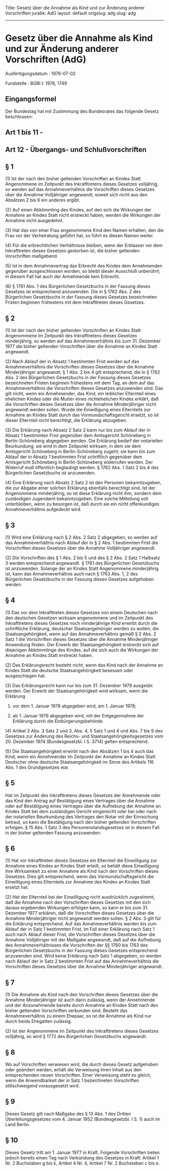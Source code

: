 Title: Gesetz über die Annahme als Kind und zur Änderung anderer Vorschriften
jurabk: AdG
layout: default
origslug: adg
slug: adg

---

# Gesetz über die Annahme als Kind und zur Änderung anderer Vorschriften (AdG)

Ausfertigungsdatum
:   1976-07-02

Fundstelle
:   BGBl I: 1976, 1749



## Eingangsformel

Der Bundestag hat mit Zustimmung des Bundesrates das folgende Gesetz
beschlossen:


## Art 1 bis 11 -



## Art 12 - Übergangs- und Schlußvorschriften



## § 1

(1) Ist der nach den bisher geltenden Vorschriften an Kindes Statt
Angenommene im Zeitpunkt des Inkrafttretens dieses Gesetzes
volljährig, so werden auf das Annahmeverhältnis die Vorschriften
dieses Gesetzes über die Annahme Volljähriger angewandt, soweit sich
nicht aus den Absätzen 2 bis 6 ein anderes ergibt.

(2) Auf einen Abkömmling des Kindes, auf den sich die Wirkungen der
Annahme an Kindes Statt nicht erstreckt haben, werden die Wirkungen
der Annahme nicht ausgedehnt.

(3) Hat das von einer Frau angenommene Kind den Namen erhalten, den
die Frau vor der Verheiratung geführt hat, so führt es diesen Namen
weiter.

(4) Für die erbrechtlichen Verhältnisse bleiben, wenn der Erblasser
vor dem Inkrafttreten dieses Gesetzes gestorben ist, die bisher
geltenden Vorschriften maßgebend.

(5) Ist in dem Annahmevertrag das Erbrecht des Kindes dem Annehmenden
gegenüber ausgeschlossen worden, so bleibt dieser Ausschluß unberührt;
in diesem Fall hat auch der Annehmende kein Erbrecht.

(6) § 1761 Abs. 1 des Bürgerlichen Gesetzbuchs in der Fassung dieses
Gesetzes ist entsprechend anzuwenden. Die in § 1762 Abs. 2 des
Bürgerlichen Gesetzbuchs in der Fassung dieses Gesetzes bezeichneten
Fristen beginnen frühestens mit dem Inkrafttreten dieses Gesetzes.


## § 2

(1) Ist der nach den bisher geltenden Vorschriften an Kindes Statt
Angenommene im Zeitpunkt des Inkrafttretens dieses Gesetzes
minderjährig, so werden auf das Annahmeverhältnis bis zum 31. Dezember
1977 die bisher geltenden Vorschriften über die Annahme an Kindes
Statt angewandt.

(2) Nach Ablauf der in Absatz 1 bestimmten Frist werden auf das
Annahmeverhältnis die Vorschriften dieses Gesetzes über die Annahme
Minderjähriger angewandt; § 1 Abs. 2 bis 4 gilt entsprechend; die in §
1762 Abs. 2 des Bürgerlichen Gesetzbuchs in der Fassung dieses
Gesetzes bezeichneten Fristen beginnen frühestens mit dem Tag, an dem
auf das Annahmeverhältnis die Vorschriften dieses Gesetzes anzuwenden
sind. Das gilt nicht, wenn ein Annehmender, das Kind, ein leiblicher
Elternteil eines ehelichen Kindes oder die Mutter eines nichtehelichen
Kindes erklärt, daß die Vorschriften dieses Gesetzes über die Annahme
Minderjähriger nicht angewandt werden sollen. Wurde die Einwilligung
eines Elternteils zur Annahme an Kindes Statt durch das
Vormundschaftsgericht ersetzt, so ist dieser Elternteil nicht
berechtigt, die Erklärung abzugeben.

(3) Die Erklärung nach Absatz 2 Satz 2 kann nur bis zum Ablauf der in
Absatz 1 bestimmten Frist gegenüber dem Amtsgericht Schöneberg in
Berlin-Schöneberg abgegeben werden. Die Erklärung bedarf der
notariellen Beurkundung; sie wird in dem Zeitpunkt wirksam, in dem sie
dem Amtsgericht Schöneberg in Berlin-Schöneberg zugeht; sie kann bis
zum Ablauf der in Absatz 1 bestimmten Frist schriftlich gegenüber dem
Amtsgericht Schöneberg in Berlin-Schöneberg widerrufen werden. Der
Widerruf muß öffentlich beglaubigt werden. § 1762 Abs. 1 Satz 2 bis 4
des Bürgerlichen Gesetzbuchs ist anzuwenden.

(4) Eine Erklärung nach Absatz 2 Satz 2 ist den Personen
bekanntzugeben, die zur Abgabe einer solchen Erklärung ebenfalls
berechtigt sind. Ist der Angenommene minderjährig, so ist diese
Erklärung nicht ihm, sondern dem zuständigen Jugendamt bekanntzugeben.
Eine solche Mitteilung soll unterbleiben, wenn zu besorgen ist, daß
durch sie ein nicht offenkundiges Annahmeverhältnis aufgedeckt wird.


## § 3

(1) Wird eine Erklärung nach § 2 Abs. 2 Satz 2 abgegeben, so werden
auf das Annahmeverhältnis nach Ablauf der in § 2 Abs. 1 bestimmten
Frist die Vorschriften dieses Gesetzes über die Annahme Volljähriger
angewandt.

(2) Die Vorschriften des § 1 Abs. 2 bis 5 und des § 2 Abs. 2 Satz 1
Halbsatz 3 werden entsprechend angewandt. § 1761 des Bürgerlichen
Gesetzbuchs ist anzuwenden. Solange der an Kindes Statt Angenommene
minderjährig ist, kann das Annahmeverhältnis auch nach § 1763 Abs. 1,
2 des Bürgerlichen Gesetzbuchs in der Fassung dieses Gesetzes
aufgehoben werden.


## § 4

(1) Das vor dem Inkrafttreten dieses Gesetzes von einem Deutschen nach
den deutschen Gesetzen wirksam angenommene und im Zeitpunkt des
Inkrafttretens dieses Gesetzes noch minderjährige Kind erwirbt durch
die schriftliche Erklärung, deutscher Staatsangehöriger werden zu
wollen, die Staatsangehörigkeit, wenn auf das Annahmeverhältnis gemäß
§ 2 Abs. 2 Satz 1 die Vorschriften dieses Gesetzes über die Annahme
Minderjähriger Anwendung finden. Der Erwerb der Staatsangehörigkeit
erstreckt sich auf diejenigen Abkömmlinge des Kindes, auf die sich
auch die Wirkungen der Annahme an Kindes Statt erstreckt haben.

(2) Das Erklärungsrecht besteht nicht, wenn das Kind nach der Annahme
an Kindes Statt die deutsche Staatsangehörigkeit besessen oder
ausgeschlagen hat.

(3) Das Erklärungsrecht kann nur bis zum 31. Dezember 1979 ausgeübt
werden. Der Erwerb der Staatsangehörigkeit wird wirksam, wenn die
Erklärung

1.  vor dem 1. Januar 1978 abgegeben wird, am 1. Januar 1978;


2.  ab 1. Januar 1978 abgegeben wird, mit der Entgegennahme der Erklärung
    durch die Einbürgerungsbehörde.




(4) Artikel 3 Abs. 3 Satz 2 und 3, Abs. 4, 5 Satz 1 und 4 und Abs. 7
bis 9 des Gesetzes zur Änderung des Reichs- und
Staatsangehörigkeitsgesetzes vom 20. Dezember 1974 (Bundesgesetzbl. I
S. 3714) gelten entsprechend.

(5) Die Staatsangehörigkeit erwirbt nach den Absätzen 1 bis 4 auch das
Kind, wenn ein Annehmender im Zeitpunkt der Annahme an Kindes Statt
Deutscher ohne deutsche Staatsangehörigkeit im Sinne des Artikels 116
Abs. 1 des Grundgesetzes war.


## § 5

Hat im Zeitpunkt des Inkrafttretens dieses Gesetzes der Annehmende
oder das Kind den Antrag auf Bestätigung eines Vertrages über die
Annahme oder auf Bestätigung eines Vertrages über die Aufhebung der
Annahme an Kindes Statt bei dem zuständigen Gericht eingereicht oder
bei oder nach der notariellen Beurkundung des Vertrages den Notar mit
der Einreichung betraut, so kann die Bestätigung nach den bisher
geltenden Vorschriften erfolgen. § 15 Abs. 1 Satz 3 des
Personenstandsgesetzes ist in diesem Fall in der bisher geltenden
Fassung anzuwenden.


## § 6

(1) Hat vor Inkrafttreten dieses Gesetzes ein Elternteil die
Einwilligung zur Annahme eines Kindes an Kindes Statt erteilt, so
behält diese Einwilligung ihre Wirksamkeit zu einer Annahme als Kind
nach den Vorschriften dieses Gesetzes. Dies gilt entsprechend, wenn
das Vormundschaftsgericht die Einwilligung eines Elternteils zur
Annahme des Kindes an Kindes Statt ersetzt hat.

(2) Hat der Elternteil bei der Einwilligung nicht ausdrücklich
zugestimmt, daß die Annahme nach den Vorschriften dieses Gesetzes mit
den sich daraus ergebenden Wirkungen erfolgen kann, so kann er bis zum
31\. Dezember 1977 erklären, daß die Vorschriften dieses Gesetzes über
die Annahme Minderjähriger nicht angewandt werden sollen. § 2 Abs. 3
gilt für die Erklärung entsprechend. Auf das Annahmeverhältnis werden
bis zum Ablauf der in Satz 1 bestimmten Frist, im Fall einer Erklärung
nach Satz 1 auch nach Ablauf dieser Frist, die Vorschriften dieses
Gesetzes über die Annahme Volljähriger mit der Maßgabe angewandt, daß
auf die Aufhebung des Annahmeverhältnisses die Vorschriften der §§
1760 bis 1763 des Bürgerlichen Gesetzbuchs in der Fassung dieses
Gesetzes entsprechend anzuwenden sind. Wird keine Erklärung nach Satz
1 abgegeben, so werden nach Ablauf der in Satz 2 bestimmten Frist auf
das Annahmeverhältnis die Vorschriften dieses Gesetzes über die
Annahme Minderjähriger angewandt.


## § 7

(1) Die Annahme als Kind nach den Vorschriften dieses Gesetzes über
die Annahme Minderjähriger ist auch dann zulässig, wenn der Annehmende
und der Anzunehmende bereits durch Annahme an Kindes Statt nach den
bisher geltenden Vorschriften verbunden sind. Besteht das
Annahmeverhältnis zu einem Ehepaar, so ist die Annahme als Kind nur
durch beide Ehegatten zulässig.

(2) Ist der Angenommene im Zeitpunkt des Inkrafttretens dieses
Gesetzes volljährig, so wird § 1772 des Bürgerlichen Gesetzbuchs
angewandt.


## § 8

Wo auf Vorschriften verwiesen wird, die durch dieses Gesetz aufgehoben
oder geändert werden, erhält die Verweisung ihren Inhalt aus den
entsprechenden neuen Vorschriften. Einer Verweisung steht es gleich,
wenn die Anwendbarkeit der in Satz 1 bezeichneten Vorschriften
stillschweigend vorausgesetzt wird.


## § 9

Dieses Gesetz gilt nach Maßgabe des § 13 Abs. 1 des Dritten
Überleitungsgesetzes vom 4. Januar 1952 (Bundesgesetzbl. I S. 1) auch
im Land Berlin.


## § 10

Dieses Gesetz tritt am 1. Januar 1977 in Kraft.
Folgende Vorschriften treten jedoch bereits einen Tag nach Verkündung
des Gesetzes in Kraft:
Artikel 1 Nr. 2 Buchstaben g bis k,
Artikel 4 Nr. 4,
Artikel 7 Nr. 2 Buchstaben c bis e.

